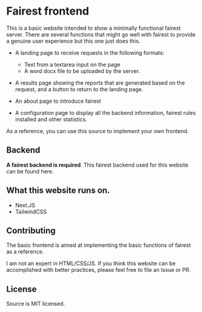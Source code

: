 # Fairest frontend

This is a basic website intended to show a minimally functional fairest server. There are several functions that might
go well with fairest to provide a genuine user experience but this one just does this.

* A landing page to receive requests in the following formats:
  * Text from a textarea input on the page
  * A word docx file to be uploaded by the server.

* A results page showing the reports that are generated based on the request, and a button to return to the landing
  page.

* An about page to introduce fairest

* A configuration page to display all the backend information, fairest rules installed and other statistics.

As a reference, you can use this source to implement your own frontend.

## Backend

**A fairest backend is required**. This fairest backend used for this website can be found here.

## What this website runs on.

* Next.JS
* TailwindCSS

## Contributing

The basic frontend is aimed at implementing the basic functions of fairest as a reference.

I am not an expert in HTML/CSS/JS. If you think this website can be accomplished with better practices, please feel free
to file an Issue or PR.

## License

Source is MIT licensed.
